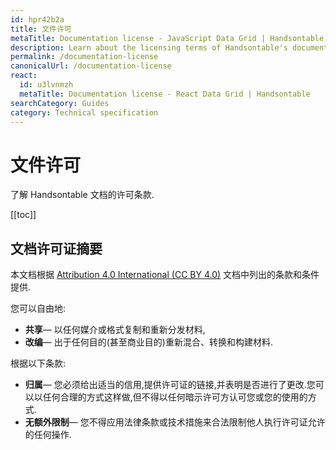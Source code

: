 ```yaml
---
id: hpr42b2a
title: 文件许可
metaTitle: Documentation license - JavaScript Data Grid | Handsontable
description: Learn about the licensing terms of Handsontable's documentation.
permalink: /documentation-license
canonicalUrl: /documentation-license
react:
  id: u3lvnmzh
  metaTitle: Documentation license - React Data Grid | Handsontable
searchCategory: Guides
category: Technical specification
---
```


# 文件许可

了解 Handsontable 文档的许可条款.

[[toc]]

## 文档许可证摘要

本文档根据 [Attribution 4.0 International (CC BY 4.0)](https://creativecommons.org/licenses/by/4.0) 文档中列出的条款和条件提供.

您可以自由地:

- **共享**— 以任何媒介或格式复制和重新分发材料,
- **改编**— 出于任何目的(甚至商业目的)重新混合、转换和构建材料.

根据以下条款:

- **归属**— 您必须给出适当的信用,提供许可证的链接,并表明是否进行了更改.您可以以任何合理的方式这样做,但不得以任何暗示许可方认可您或您的使用的方式.
- **无额外限制**— 您不得应用法律条款或技术措施来合法限制他人执行许可证允许的任何操作.
